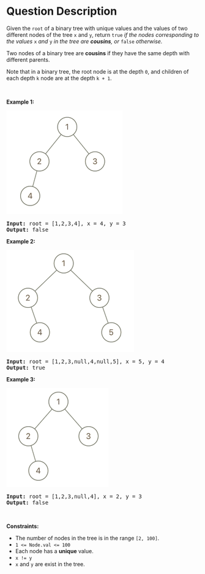 # Question Description

<p>Given the <code>root</code> of a binary tree with unique values and the values of two different nodes of the tree <code>x</code> and <code>y</code>, return <code>true</code> <em>if the nodes corresponding to the values </em><code>x</code><em> and </em><code>y</code><em> in the tree are <strong>cousins</strong>, or </em><code>false</code><em> otherwise.</em></p>

<p>Two nodes of a binary tree are <strong>cousins</strong> if they have the same depth with different parents.</p>

<p>Note that in a binary tree, the root node is at the depth <code>0</code>, and children of each depth <code>k</code> node are at the depth <code>k + 1</code>.</p>

<p>&nbsp;</p>
<p><strong>Example 1:</strong></p>
<img alt="" src="q1248-01.png" style="width: 304px; height: 270px;" />
<pre>
<strong>Input:</strong> root = [1,2,3,4], x = 4, y = 3
<strong>Output:</strong> false
</pre>

<p><strong>Example 2:</strong></p>
<img alt="" src="q1248-02.png" style="width: 334px; height: 266px;" />
<pre>
<strong>Input:</strong> root = [1,2,3,null,4,null,5], x = 5, y = 4
<strong>Output:</strong> true
</pre>

<p><strong>Example 3:</strong></p>
<img alt="" src="q1248-03.png" style="width: 267px; height: 258px;" />
<pre>
<strong>Input:</strong> root = [1,2,3,null,4], x = 2, y = 3
<strong>Output:</strong> false
</pre>

<p>&nbsp;</p>
<p><strong>Constraints:</strong></p>

<ul>
	<li>The number of nodes in the tree is in the range <code>[2, 100]</code>.</li>
	<li><code>1 &lt;= Node.val &lt;= 100</code></li>
	<li>Each node has a <strong>unique</strong> value.</li>
	<li><code>x != y</code></li>
	<li><code>x</code> and <code>y</code> are exist in the tree.</li>
</ul>
